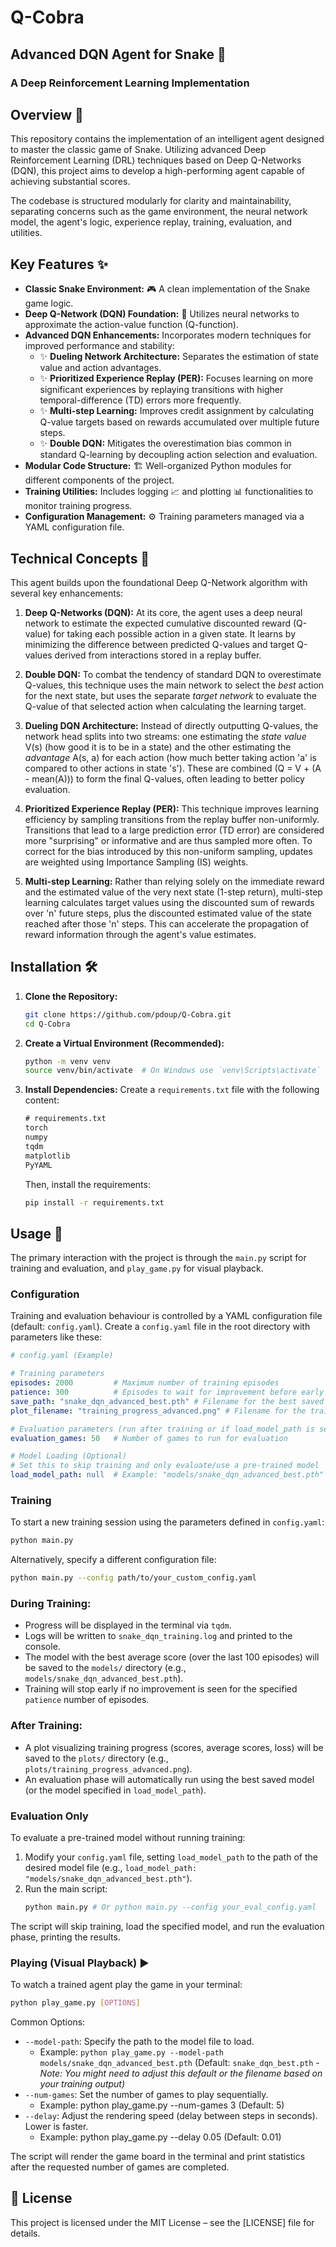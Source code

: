 # Q-Cobra

## Advanced DQN Agent for Snake 🐍
### A Deep Reinforcement Learning Implementation

## Overview 📜

This repository contains the implementation of an intelligent agent designed to master the classic game of Snake. Utilizing advanced Deep Reinforcement Learning (DRL) techniques based on Deep Q-Networks (DQN), this project aims to develop a high-performing agent capable of achieving substantial scores.

The codebase is structured modularly for clarity and maintainability, separating concerns such as the game environment, the neural network model, the agent's logic, experience replay, training, evaluation, and utilities.

## Key Features ✨

* **Classic Snake Environment:** 🎮 A clean implementation of the Snake game logic.
* **Deep Q-Network (DQN) Foundation:** 🧠 Utilizes neural networks to approximate the action-value function (Q-function).
* **Advanced DQN Enhancements:** Incorporates modern techniques for improved performance and stability:
    * ✨ **Dueling Network Architecture:** Separates the estimation of state value and action advantages.
    * ✨ **Prioritized Experience Replay (PER):** Focuses learning on more significant experiences by replaying transitions with higher temporal-difference (TD) errors more frequently.
    * ✨ **Multi-step Learning:** Improves credit assignment by calculating Q-value targets based on rewards accumulated over multiple future steps.
    * ✨ **Double DQN:** Mitigates the overestimation bias common in standard Q-learning by decoupling action selection and evaluation.
* **Modular Code Structure:** 🏗️ Well-organized Python modules for different components of the project.
* **Training Utilities:** Includes logging 📈 and plotting 📊 functionalities to monitor training progress.
* **Configuration Management:** ⚙️ Training parameters managed via a YAML configuration file.

## Technical Concepts 🔬

This agent builds upon the foundational Deep Q-Network algorithm with several key enhancements:

1.  **Deep Q-Networks (DQN):** At its core, the agent uses a deep neural network to estimate the expected cumulative discounted reward (Q-value) for taking each possible action in a given state. It learns by minimizing the difference between predicted Q-values and target Q-values derived from interactions stored in a replay buffer.

2.  **Double DQN:** To combat the tendency of standard DQN to overestimate Q-values, this technique uses the main network to select the *best* action for the next state, but uses the separate *target network* to evaluate the Q-value of that selected action when calculating the learning target.

3.  **Dueling DQN Architecture:** Instead of directly outputting Q-values, the network head splits into two streams: one estimating the *state value* V(s) (how good it is to be in a state) and the other estimating the *advantage* A(s, a) for each action (how much better taking action 'a' is compared to other actions in state 's'). These are combined (Q = V + (A - mean(A))) to form the final Q-values, often leading to better policy evaluation.

4.  **Prioritized Experience Replay (PER):** This technique improves learning efficiency by sampling transitions from the replay buffer non-uniformly. Transitions that lead to a large prediction error (TD error) are considered more "surprising" or informative and are thus sampled more often. To correct for the bias introduced by this non-uniform sampling, updates are weighted using Importance Sampling (IS) weights.

5.  **Multi-step Learning:** Rather than relying solely on the immediate reward and the estimated value of the very next state (1-step return), multi-step learning calculates target values using the discounted sum of rewards over 'n' future steps, plus the discounted estimated value of the state reached after those 'n' steps. This can accelerate the propagation of reward information through the agent's value estimates.

## Installation 🛠️

1.  **Clone the Repository:**
    ```bash
    git clone https://github.com/pdoup/Q-Cobra.git
    cd Q-Cobra
    ```

2.  **Create a Virtual Environment (Recommended):**
    ```bash
    python -m venv venv
    source venv/bin/activate  # On Windows use `venv\Scripts\activate`
    ```

3.  **Install Dependencies:** Create a `requirements.txt` file with the following content:

    ```txt
    # requirements.txt
    torch
    numpy
    tqdm
    matplotlib
    PyYAML
    ```

    Then, install the requirements:
    ```bash
    pip install -r requirements.txt
    ```

## Usage 🚀

The primary interaction with the project is through the `main.py` script for training and evaluation, and `play_game.py` for visual playback.

### Configuration

Training and evaluation behaviour is controlled by a YAML configuration file (default: `config.yaml`). Create a `config.yaml` file in the root directory with parameters like these:

```yaml
# config.yaml (Example)

# Training parameters
episodes: 2000         # Maximum number of training episodes
patience: 300          # Episodes to wait for improvement before early stopping
save_path: "snake_dqn_advanced_best.pth" # Filename for the best saved model (saved in ./models/)
plot_filename: "training_progress_advanced.png" # Filename for the training plot (saved in ./plots/)

# Evaluation parameters (run after training or if load_model_path is set)
evaluation_games: 50   # Number of games to run for evaluation

# Model Loading (Optional)
# Set this to skip training and only evaluate/use a pre-trained model
load_model_path: null  # Example: "models/snake_dqn_advanced_best.pth"
```

### Training

To start a new training session using the parameters defined in `config.yaml`:

```bash
python main.py
```

Alternatively, specify a different configuration file:
```bash
python main.py --config path/to/your_custom_config.yaml
```

### During Training:

* Progress will be displayed in the terminal via `tqdm`.
* Logs will be written to `snake_dqn_training.log` and printed to the console.
* The model with the best average score (over the last 100 episodes) will be saved to the `models/` directory (e.g., `models/snake_dqn_advanced_best.pth`).
* Training will stop early if no improvement is seen for the specified `patience` number of episodes.

### After Training:

* A plot visualizing training progress (scores, average scores, loss) will be saved to the `plots/` directory (e.g., `plots/training_progress_advanced.png`).
* An evaluation phase will automatically run using the best saved model (or the model specified in `load_model_path`).

### Evaluation Only

To evaluate a pre-trained model without running training:
1. Modify your `config.yaml` file, setting `load_model_path` to the path of the desired model file (e.g., `load_model_path: "models/snake_dqn_advanced_best.pth"`).
2. Run the main script:
   ```bash
   python main.py # Or python main.py --config your_eval_config.yaml
   ```
 The script will skip training, load the specified model, and run the evaluation phase, printing the results.

 ### Playing (Visual Playback) ▶️

 To watch a trained agent play the game in your terminal:
 ```bash
python play_game.py [OPTIONS]
```

Common Options:

* `--model-path`: Specify the path to the model file to load.
    * Example: `python play_game.py --model-path models/snake_dqn_advanced_best.pth` (Default: `snake_dqn_best.pth` - _Note: You might need to adjust this default or the filename based on your training output)_
* `--num-games`: Set the number of games to play sequentially.
    * Example: python play_game.py --num-games 3 (Default: 5)
* `--delay`: Adjust the rendering speed (delay between steps in seconds). Lower is faster.
    * Example: python play_game.py --delay 0.05 (Default: 0.01)

The script will render the game board in the terminal and print statistics after the requested number of games are completed.

## 📄 License

This project is licensed under the MIT License – see the [LICENSE] file for details.
